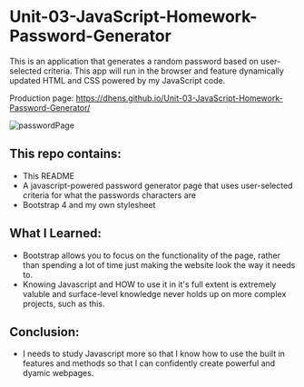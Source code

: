 # Unit-03-JavaScript-Homework-Password-Generator
This is an application that generates a random password based on user-selected criteria. This app will run in the browser and feature dynamically updated HTML and CSS powered by my JavaScript code.

Production page: https://dhens.github.io/Unit-03-JavaScript-Homework-Password-Generator/

![passwordPage](https://i.imgur.com/N7DEemY.png)

## This repo contains:
* This README
* A javascript-powered password generator page that uses user-selected criteria for what the passwords characters are
* Bootstrap 4 and my own stylesheet

## What I Learned:
* Bootstrap allows you to focus on the functionality of the page, rather than spending a lot of time just making the website look the way it needs to.
* Knowing Javascript and HOW to use it in it's full extent is extremely valuble and surface-level knowledge never holds up on more complex projects, such as this.

## Conclusion:
* I needs to study Javascript more so that I know how to use the built in features and methods so that I can confidently create powerful and dyamic webpages.
